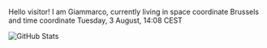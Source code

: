 Hello visitor! I am Giammarco, currently living in space coordinate Brussels and time coordinate Tuesday, 3 August, 14:08 CEST

![GitHub Stats](https://github-readme-stats.vercel.app/api?username=grcasanova)
